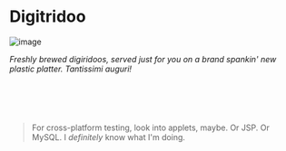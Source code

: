 # Digitridoo
![image](https://user-images.githubusercontent.com/79682953/199880752-643c60b4-58ca-4abb-a0c5-6344a3bc9590.png)

_Freshly brewed digiridoos, served just for you on a brand spankin' new plastic platter. Tantissimi auguri!_ 

<br><br>
#
> For cross-platform testing, look into applets, maybe. Or JSP. Or MySQL. I _definitely_ know what I'm doing.


